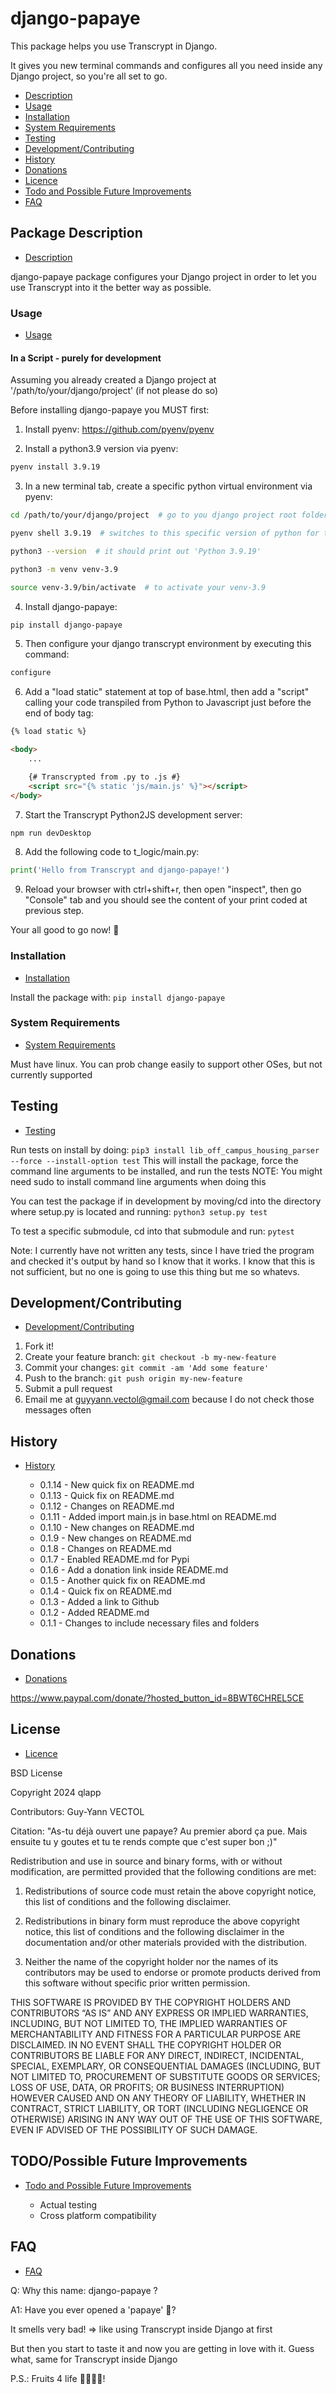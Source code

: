 # django-papaye

This package helps you use Transcrypt in Django.

It gives you new terminal commands and configures all you need inside any Django project, so you're all set to go.

* [Description](#package-description)
* [Usage](#usage)
* [Installation](#installation)
* [System Requirements](#system-requirements)
* [Testing](#testing)
* [Development/Contributing](#developmentcontributing)
* [History](#history)
* [Donations](#donations)
* [Licence](#licence)
* [Todo and Possible Future Improvements](#todopossible-future-improvements)
* [FAQ](#faq)

## Package Description
* [Description](#package-description)

django-papaye package configures your Django project in order to let you use Transcrypt into it the better way as
possible.

### Usage
* [Usage](#usage)

#### In a Script - purely for development

Assuming you already created a Django project at '/path/to/your/django/project'
(if not please do so)

Before installing django-papaye you MUST first:

1) Install pyenv: https://github.com/pyenv/pyenv

2) Install a python3.9 version via pyenv:
```bash
pyenv install 3.9.19
```

3) In a new terminal tab, create a specific python virtual environment via pyenv:
```bash
cd /path/to/your/django/project  # go to you django project root folder (same folder where manage.py is)

pyenv shell 3.9.19  # switches to this specific version of python for this terminal tab until it's closed

python3 --version  # it should print out 'Python 3.9.19'

python3 -m venv venv-3.9

source venv-3.9/bin/activate  # to activate your venv-3.9
```

4) Install django-papaye:
```bash
pip install django-papaye
```

5) Then configure your django transcrypt environment by executing this command:
```bash
configure
```

6) Add a "load static" statement at top of base.html, then add a "script" calling your code transpiled from Python to Javascript just before the end of body tag:
```html
{% load static %}

<body>
    ...

    {# Transcrypted from .py to .js #}
    <script src="{% static 'js/main.js' %}"></script>
</body>
```

7) Start the Transcrypt Python2JS development server:
```bash
npm run devDesktop
```

8) Add the following code to t_logic/main.py:
```python
print('Hello from Transcrypt and django-papaye!')
```

9) Reload your browser with ctrl+shift+r, then open "inspect", then go "Console" tab and you should see the content of your print coded at previous step.

Your all good to go now! 🥭

### Installation
* [Installation](#installation)

Install the package with:
```pip install django-papaye```

### System Requirements
* [System Requirements](#system-requirements)

Must have linux. You can prob change easily to support other OSes, but not currently supported

## Testing
* [Testing](#testing)

Run tests on install by doing:
```pip3 install lib_off_campus_housing_parser --force --install-option test```
This will install the package, force the command line arguments to be installed, and run the tests
NOTE: You might need sudo to install command line arguments when doing this

You can test the package if in development by moving/cd into the directory where setup.py is located and running:
```python3 setup.py test```

To test a specific submodule, cd into that submodule and run:
```pytest```

Note: I currently have not written any tests, since I have tried the program and checked it's output by hand so I know
that it works. I know that this is not sufficient, but no one is going to use this thing but me so whatevs.

## Development/Contributing
* [Development/Contributing](#developmentcontributing)

1. Fork it!
2. Create your feature branch: `git checkout -b my-new-feature`
3. Commit your changes: `git commit -am 'Add some feature'`
4. Push to the branch: `git push origin my-new-feature`
5. Submit a pull request
6. Email me at guyyann.vectol@gmail.com because I do not check those messages often

## History
* [History](#history)

    * 0.1.14 - New quick fix on README.md
    * 0.1.13 - Quick fix on README.md
    * 0.1.12 - Changes on README.md
    * 0.1.11 - Added import main.js in base.html on README.md
    * 0.1.10 - New changes on README.md
    * 0.1.9 - New changes on README.md
    * 0.1.8 - Changes on README.md
    * 0.1.7 - Enabled README.md for Pypi
    * 0.1.6 - Add a donation link inside README.md
    * 0.1.5 - Another quick fix on README.md
    * 0.1.4 - Quick fix on README.md
    * 0.1.3 - Added a link to Github
    * 0.1.2 - Added README.md
    * 0.1.1 - Changes to include necessary files and folders

## Donations
* [Donations](#donations)

https://www.paypal.com/donate/?hosted_button_id=8BWT6CHREL5CE

## License
* [Licence](#licence)

BSD License

Copyright 2024 qlapp

Contributors: Guy-Yann VECTOL

Citation: "As-tu déjà ouvert une papaye? Au premier abord ça pue. Mais ensuite tu y goutes et tu te rends compte que
c'est super bon ;)"

Redistribution and use in source and binary forms, with or without modification, are permitted provided that the
following conditions are met:

1. Redistributions of source code must retain the above copyright notice, this list of conditions and the following
   disclaimer.

2. Redistributions in binary form must reproduce the above copyright notice, this list of conditions and the following
   disclaimer in the documentation and/or other materials provided with the distribution.

3. Neither the name of the copyright holder nor the names of its contributors may be used to endorse or promote products
   derived from this software without specific prior written permission.

THIS SOFTWARE IS PROVIDED BY THE COPYRIGHT HOLDERS AND CONTRIBUTORS “AS IS” AND ANY EXPRESS OR IMPLIED WARRANTIES,
INCLUDING, BUT NOT LIMITED TO, THE IMPLIED WARRANTIES OF MERCHANTABILITY AND FITNESS FOR A PARTICULAR PURPOSE ARE
DISCLAIMED. IN NO EVENT SHALL THE COPYRIGHT HOLDER OR CONTRIBUTORS BE LIABLE FOR ANY DIRECT, INDIRECT, INCIDENTAL,
SPECIAL, EXEMPLARY, OR CONSEQUENTIAL DAMAGES (INCLUDING, BUT NOT LIMITED TO, PROCUREMENT OF SUBSTITUTE GOODS OR
SERVICES; LOSS OF USE, DATA, OR PROFITS; OR BUSINESS INTERRUPTION) HOWEVER CAUSED AND ON ANY THEORY OF LIABILITY,
WHETHER IN CONTRACT, STRICT LIABILITY, OR TORT (INCLUDING NEGLIGENCE OR OTHERWISE) ARISING IN ANY WAY OUT OF THE USE OF
THIS SOFTWARE, EVEN IF ADVISED OF THE POSSIBILITY OF SUCH DAMAGE.

## TODO/Possible Future Improvements
* [Todo and Possible Future Improvements](#todopossible-future-improvements)

    * Actual testing
    * Cross platform compatibility

## FAQ
* [FAQ](#faq)

Q: Why this name: django-papaye ?

A1: Have you ever opened a 'papaye' 🥭? 

It smells very bad! => like using Transcrypt inside Django at first

But then you start to taste it and now you are getting in love with it. Guess what, same for Transcrypt inside
Django

P.S.: Fruits 4 life 🔆🌱🥭💪!
